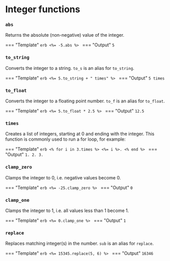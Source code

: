 
# Integer functions

### `abs`

Returns the absolute (non-negative) value of the integer.

=== "Template"
    ```erb
    <%= -5.abs %>
    ```
=== "Output"
    ```
    5
    ```

### `to_string`

Converts the integer to a string. `to_s` is an alias for `to_string`.

=== "Template"
    ```erb
    <%= 5.to_string + " times" %>
    ```
=== "Output"
    ```
    5 times
    ```

### `to_float`

Converts the integer to a floating point number. `to_f` is an alias for `to_float`.

=== "Template"
    ```erb
    <%= 5.to_float * 2.5 %>
    ```
=== "Output"
    ```
    12.5
    ```


### `times`

Creates a list of integers, starting at 0 and ending with the integer. This function is commonly used to run a for loop, for example:


=== "Template"
    ```erb
    <% for i in 3.times %>
        <%= i %>.
    <% end %>
    ```
=== "Output"
    ```
    1.
    2.
    3.
    ```

### `clamp_zero`

Clamps the integer to 0, i.e. negative values become 0.

=== "Template"
    ```erb
    <%= -25.clamp_zero %>
    ```
=== "Output"
    ```
    0
    ```

### `clamp_one`

Clamps the integer to 1, i.e. all values less than 1 become 1.

=== "Template"
    ```erb
    <%= 0.clamp_one %>
    ```
=== "Output"
    ```
    1
    ```

### `replace`

Replaces matching integer(s) in the number. `sub` is an alias for `replace`.

=== "Template"
    ```erb
    <%= 15345.replace(5, 6) %>
    ```
=== "Output"
    ```
    16346
    ```
